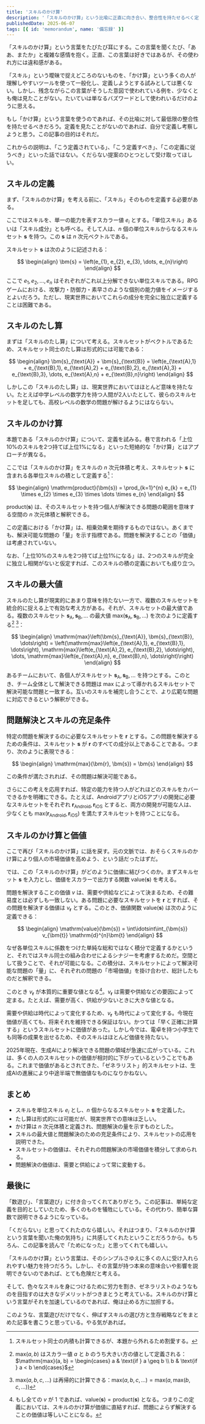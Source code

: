 ```yaml
---
title: 'スキルのかけ算'
description: '「スキルのかけ算」という比喩に正直に向き合い、整合性を持たせるべく定義してみた。スキルセットをベクトルとみなし、「たし算」や「かけ算」といった操作を通じて、問題解決やその価値との関係を丁寧に考察する。'
publishedDate: 2025-06-07
tags: [{ id: 'memorandum', name: '備忘録' }]
---
```


「スキルのかけ算」という言葉をたびたび耳にする。この言葉を聞くたび、「ああ、またか」と複雑な感情を抱く。正直、この言葉は好きではあるが、その使われ方には違和感がある。

「スキル」という曖昧で捉えどころのないものを、「かけ算」という多くの人が理解しやすいツールを使って一般化し、定義しようとする試みとしては悪くない。しかし、残念ながらこの言葉がそうした意図で使われている例を、少なくとも俺は見たことがない。たいていは単なるバズワードとして使われいるだけのように思える。

もし「かけ算」という言葉を使うのであれば、その比喩に対して最低限の整合性を持たせるべきだろう。定義を見たことがないのであれば、自分で定義し考察しようと思う。この記事の目的はそれだ。

これからの説明は、「こう定義されている」、「こう定義すべき」、「この定義に従うべき」といった話ではない。くだらない提案のひとつとして受け取ってほしい。

## スキルの定義

まず、「スキルのかけ算」を考える前に、「スキル」そのものを定義する必要がある。

ここではスキルを、単一の能力を表すスカラー値 $e_{i}$ とする。「単位スキル」あるいは「スキル成分」とも呼べる。そして人は、$n$ 個の単位スキルからなるスキルセット $\bm{s}$ を持つ。この $\bm{s}$ は $n$ 次元ベクトルである。

スキルセット $\bm{s}$ は次のように記述される：

$$
\begin{align}
  \bm{s} = \left(e_{1}, e_{2}, e_{3}, \dots, e_{n}\right)
\end{align}
$$

ここで $e_{1}, e_{2}, \dots, e_{n}$ はそれぞれがこれ以上分解できない単位スキルである。RPGゲームにおける、攻撃力・防御力・素早さのような個別の能力値をイメージするとよいだろう。ただし、現実世界においてこれらの成分を完全に独立に定義することは困難である。

## スキルのたし算

まずは「スキルのたし算」について考える。スキルセットがベクトルであるため、スキルセット同士のたし算は形式的には可能である：

$$
\begin{align}
  \bm{s}_{\text{A}} + \bm{s}_{\text{B}} = \left(e_{\text{A},1} + e_{\text{B},1}, e_{\text{A},2} + e_{\text{B},2}, e_{\text{A},3} + e_{\text{B},3}, \dots, e_{\text{A},n} + e_{\text{B},n}\right)
\end{align}
$$

しかしこの「スキルのたし算」は、現実世界においてはほとんど意味を持たない。たとえば中学レベルの数学力を持つ人間が2人いたとして、彼らのスキルセットを足しても、高校レベルの数学の問題が解けるようにはならない。

## スキルのかけ算

本題である「スキルのかけ算」について、定義を試みる。巷で言われる「上位$10\%$のスキルを2つ持てば上位$1\%$になる」といった短絡的な「かけ算」とはアプローチが異なる。

ここでは「スキルのかけ算」をスキルの $n$ 次元体積と考え、スキルセット $\bm{s}$ に含まれる各単位スキルの積として定義する[^inner-product]：

$$
\begin{align}
  \mathrm{product}(\bm{s}) = \prod_{k=1}^{n} e_{k} = e_{1} \times e_{2} \times e_{3} \times \dots \times e_{n}
\end{align}
$$

[^inner-product]: スキルセット同士の内積も計算できるが、本題から外れるため割愛する。

$\mathrm{product}(\bm{s})$ は、そのスキルセットを持つ個人が解決できる問題の範囲を意味する空間の $n$ 次元体積と解釈できる。

この定義における「かけ算」は、相乗効果を期待するものではない。あくまでも、解決可能な問題の「量」を示す指標である。問題を解決することの「価値」は考慮されていない。

なお、「上位$10\%$のスキルを2つ持てば上位$1\%$になる」は、2つのスキルが完全に独立し相関がないと仮定すれば、このスキルの積の定義においても成り立つ。

## スキルの最大値

スキルのたし算が現実的にあまり意味を持たない一方で、複数のスキルセットを統合的に捉える上で有効な考え方がある。それが、スキルセットの最大値である。複数のスキルセット $\bm{s}_{\text{A}}, \bm{s}_{\text{B}}, \dots$ の最大値 $\mathrm{max}\left(\bm{s}_{\text{A}}, \bm{s}_{\text{B}}, \dots\right)$ を次のように定義する[^max-2] [^max-n]：

$$
\begin{align}
  \mathrm{max}\left(\bm{s}_{\text{A}}, \bm{s}_{\text{B}}, \dots\right) = \left(\mathrm{max}\left(e_{\text{A},1}, e_{\text{B},1}, \dots\right), \mathrm{max}\left(e_{\text{A},2}, e_{\text{B},2}, \dots\right), \dots, \mathrm{max}\left(e_{\text{A},n}, e_{\text{B},n}, \dots\right)\right)
\end{align}
$$

[^max-2]: $\mathrm{max}(a, b)$ はスカラー値 $a$ と $b$ のうち大きい方の値として定義される：$\mathrm{max}(a, b) = \begin{cases} a & \text{if } a \geq b \\ b & \text{if } a < b \end{cases}$

[^max-n]: $\mathrm{max}(a, b, c, \dots)$ は再帰的に計算できる：$\mathrm{max}(a, b, c, \dots) = \mathrm{max}(a, \mathrm{max}(b, c, \dots))$

あるチームにおいて、各個人がスキルセット $\bm{s}_{\text{A}}, \bm{s}_{\text{B}}, \dots$ を持つとする。このとき、チーム全体として解決できる問題は $\mathrm{max}$ によって導かれるスキルセットで解決可能な問題と一致する。互いのスキルを補完し合うことで、より広範な問題に対応できるという解釈ができる。

## 問題解決とスキルの充足条件

特定の問題を解決するのに必要なスキルセットを $\bm{r}$ とする。この問題を解決するための条件は、スキルセット $\bm{s}$ が $\bm{r}$ のすべての成分以上であることである。つまり、次のように表現できる：

$$
\begin{align}
  \mathrm{max}(\bm{r}, \bm{s}) = \bm{s}
\end{align}
$$

この条件が満たされれば、その問題は解決可能である。

さらにこの考えを応用すれば、特定の能力を持つ人がどれほどのスキルをカバーできるかを明確にできる。たとえば、AndroidアプリとiOSアプリの開発に必要なスキルセットをそれぞれ $\bm{r}_{\text{Android}}, \bm{r}_{\text{iOS}}$ とすると、両方の開発が可能な人は、少なくとも $\mathrm{max}\left(\bm{r}_{\text{Android}}, \bm{r}_{\text{iOS}}\right)$ を満たすスキルセットを持つことになる。

## スキルのかけ算と価値

ここで再び「スキルのかけ算」に話を戻す。元の文脈では、おそらくスキルのかけ算により個人の市場価値を高めよう、という話だったはずだ。

では、この「スキルのかけ算」がどのように価値に結びつくのか。まずスキルセット $\bm{s}$ を入力とし、価値をスカラーで出力する関数 $\mathrm{value}(\bm{s})$ を考える。

問題を解決することの価値 $v$ は、需要や供給などによって決まるため、その難易度とは必ずしも一致しない。ある問題に必要なスキルセットを $\bm{r}$ とすれば、その問題を解決する価値は $v_{\bm{r}}$ とする。このとき、価値関数 $\mathrm{value}(\bm{s})$ は次のように定義できる：

$$
\begin{align}
  \mathrm{value}(\bm{s}) = \int\idotsint\int_{\bm{s}} v_{\bm{t}} \mathrm{d}^{n}\bm{t}
\end{align}
$$

なぜ各単位スキルに係数をつけた単純な総和ではなく積分で定義するかというと、それではスキル同士の組み合わせによるシナジーを考慮するためだ。空間として扱うことで、それが可能になる。この積分は、スキルセットによって解決可能な問題の「量」に、それぞれの問題の「市場価値」を掛け合わせ、総計したものだと解釈できる。

このとき $v_{\bm{r}}$ が本質的に重要な値となる[^v-all-1]。$v_{\bm{r}}$ は需要や供給などの要因によって定まる。たとえば、需要が高く、供給が少ないときに大きな値となる。

[^v-all-1]: もし全ての $v$ が $1$ であれば、$\mathrm{value}(\bm{s}) = \mathrm{product}(\bm{s})$ となる。つまりこの定義においては、スキルのかけ算が価値に直結すれば、問題によらず解決することの価値は等しいことになる。

需要や供給は時代によって変化するため、$v_{\bm{r}}$ も時代によって変化する。今現在価値が高くても、将来それを維持できる保証はない。かつては「早く正確に計算する」というスキルセットに価値があった。しかし今では、電卓を持つ小学生でも同等の成果を出せるため、そのスキルはほとんど価値を持たない。

2025年現在、生成AIにより解決できる問題の領域が急速に広がっている。これは、多くの人のスキルセットの価値が相対的に下がっているということでもある。これまで価値があるとされてきた、「ゼネラリスト」的スキルセットは、生成AIの進展により中途半端で無価値なものになりかねない。

## まとめ

- スキルを単位スキル $e_{i}$ とし、$n$ 個からなるスキルセット $\bm{s}$ を定義した。
- たし算は形式的には可能だが、現実世界での意味は乏しい。
- かけ算は $n$ 次元体積と定義され、問題解決の量を示すものとした。
- スキルの最大値と問題解決のための充足条件により、スキルセットの応用を説明できた。
- スキルセットの価値は、それぞれの問題解決の市場価値を積分して求められる。
- 問題解決の価値は、需要と供給によって常に変動する。

## 最後に

「数遊び」、「言葉遊び」に付き合ってくれてありがとう。この記事は、単純な定義を目的としていたため、多くのものを犠牲にしている。その代わり、簡単な算数で説明できるようになっている。

「くだらない」と思ってくれたのなら嬉しい。それはつまり、「スキルのかけ算という言葉を聞いた俺の気持ち」に共感してくれたということだろうから。もちろん、この記事を読んで「ためになった」と思ってくれても嬉しい。

「スキルのかけ算」という言葉は、そのシンプルさゆえに多くの人に受け入れられやすい魅力を持つだろう。しかし、その言葉が持つ本来の意味合いや影響を説明できないのであれば、とても危険だと考える。

そして、色々なスキルを身につけるために労力を割き、ゼネラリストのようなものを目指すのは大きなデメリットがつきまとうと考えている。スキルのかけ算という言葉がそれを加速しているのであれば、俺は止める方に加担する。

このような、言葉遊びだけでなく、伸ばすスキルの選び方と生存戦略などをまとめた記事を書こうと思っている。やる気があれば。
